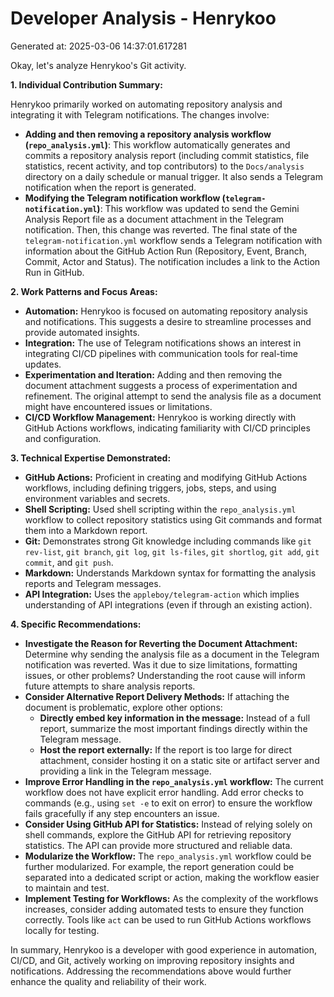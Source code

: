 # Developer Analysis - Henrykoo
Generated at: 2025-03-06 14:37:01.617281

Okay, let's analyze Henrykoo's Git activity.

**1. Individual Contribution Summary:**

Henrykoo primarily worked on automating repository analysis and integrating it with Telegram notifications. The changes involve:

*   **Adding and then removing a repository analysis workflow (`repo_analysis.yml`)**:  This workflow automatically generates and commits a repository analysis report (including commit statistics, file statistics, recent activity, and top contributors) to the `Docs/analysis` directory on a daily schedule or manual trigger.  It also sends a Telegram notification when the report is generated.
*   **Modifying the Telegram notification workflow (`telegram-notification.yml`)**: This workflow was updated to send the Gemini Analysis Report file as a document attachment in the Telegram notification. Then, this change was reverted. The final state of the `telegram-notification.yml` workflow sends a Telegram notification with information about the GitHub Action Run (Repository, Event, Branch, Commit, Actor and Status). The notification includes a link to the Action Run in GitHub.

**2. Work Patterns and Focus Areas:**

*   **Automation:**  Henrykoo is focused on automating repository analysis and notifications.  This suggests a desire to streamline processes and provide automated insights.
*   **Integration:**  The use of Telegram notifications shows an interest in integrating CI/CD pipelines with communication tools for real-time updates.
*   **Experimentation and Iteration:** Adding and then removing the document attachment suggests a process of experimentation and refinement. The original attempt to send the analysis file as a document might have encountered issues or limitations.
*   **CI/CD Workflow Management:** Henrykoo is working directly with GitHub Actions workflows, indicating familiarity with CI/CD principles and configuration.

**3. Technical Expertise Demonstrated:**

*   **GitHub Actions:**  Proficient in creating and modifying GitHub Actions workflows, including defining triggers, jobs, steps, and using environment variables and secrets.
*   **Shell Scripting:**  Used shell scripting within the `repo_analysis.yml` workflow to collect repository statistics using Git commands and format them into a Markdown report.
*   **Git:**  Demonstrates strong Git knowledge including commands like `git rev-list`, `git branch`, `git log`, `git ls-files`, `git shortlog`, `git add`, `git commit`, and `git push`.
*   **Markdown:**  Understands Markdown syntax for formatting the analysis reports and Telegram messages.
*   **API Integration:**  Uses the `appleboy/telegram-action` which implies understanding of API integrations (even if through an existing action).

**4. Specific Recommendations:**

*   **Investigate the Reason for Reverting the Document Attachment:**  Determine why sending the analysis file as a document in the Telegram notification was reverted.  Was it due to size limitations, formatting issues, or other problems?  Understanding the root cause will inform future attempts to share analysis reports.
*   **Consider Alternative Report Delivery Methods:** If attaching the document is problematic, explore other options:
    *   **Directly embed key information in the message:**  Instead of a full report, summarize the most important findings directly within the Telegram message.
    *   **Host the report externally:**  If the report is too large for direct attachment, consider hosting it on a static site or artifact server and providing a link in the Telegram message.
*   **Improve Error Handling in the `repo_analysis.yml` workflow:** The current workflow does not have explicit error handling.  Add error checks to commands (e.g., using `set -e` to exit on error) to ensure the workflow fails gracefully if any step encounters an issue.
*   **Consider Using GitHub API for Statistics:** Instead of relying solely on shell commands, explore the GitHub API for retrieving repository statistics. The API can provide more structured and reliable data.
*   **Modularize the Workflow:** The `repo_analysis.yml` workflow could be further modularized. For example, the report generation could be separated into a dedicated script or action, making the workflow easier to maintain and test.
*   **Implement Testing for Workflows:** As the complexity of the workflows increases, consider adding automated tests to ensure they function correctly. Tools like `act` can be used to run GitHub Actions workflows locally for testing.

In summary, Henrykoo is a developer with good experience in automation, CI/CD, and Git, actively working on improving repository insights and notifications. Addressing the recommendations above would further enhance the quality and reliability of their work.
